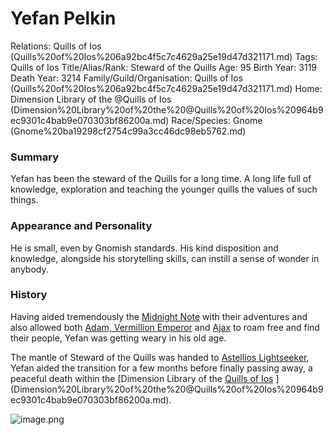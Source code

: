 # Yefan Pelkin

Relations: Quills of Ios (Quills%20of%20Ios%206a92bc4f5c7c4629a25e19d47d321171.md) 
Tags: Quills of Ios
Title/Alias/Rank: Steward of the Quills
Age: 95
Birth Year: 3119
Death Year: 3214
Family/Guild/Organisation: Quills of Ios (Quills%20of%20Ios%206a92bc4f5c7c4629a25e19d47d321171.md) 
Home: Dimension Library of the @Quills of Ios  (Dimension%20Library%20of%20the%20@Quills%20of%20Ios%20964b9ec9301c4bab9e070303bf86200a.md) 
Race/Species: Gnome (Gnome%20ba19298cf2754c99a3cc46dc98eb5762.md)

### Summary

Yefan has been the steward of the Quills for a long time. A long life full of knowledge, exploration and teaching the younger quills the values of such things.

### Appearance and Personality

He is small, even by Gnomish standards. His kind disposition and knowledge, alongside his storytelling skills, can instill a sense of wonder in anybody.

### History

Having aided tremendously the [Midnight Note](Midnight%20Note%20aabd4488c4ea43c393d10542ec8af339.md) with their adventures and also allowed both [Adam, Vermillion Emperor](Adam,%20Vermillion%20Emperor%201fea2934606a4cfba108aef2a65405f9.md) and [Ajax](Ajax%20e80cc5051c3f401bb0c84a59d5083fdb.md) to roam free and find their people, Yefan was getting weary in his old age.

The mantle of Steward of the Quills was handed to [Astellios Lightseeker](Astellios%20Lightseeker%209df94ac6f30949a69dd6c024e821df50.md), Yefan aided the transition for a few months before finally passing away, a peaceful death within the [Dimension Library of the [Quills of Ios](Quills%20of%20Ios%206a92bc4f5c7c4629a25e19d47d321171.md) ](Dimension%20Library%20of%20the%20@Quills%20of%20Ios%20964b9ec9301c4bab9e070303bf86200a.md).

![image.png](image%20104.png)